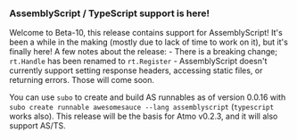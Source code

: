 ### AssemblyScript / TypeScript support is here!

Welcome to Beta-10, this release contains support for AssemblyScript! It's been a while in the making (mostly due to lack of time to work on it), but it's finally here! A few notes about the release:
	- There is a breaking change; `rt.Handle` has been renamed to `rt.Register`
	- AssemblyScript doesn't currently support setting response headers, accessing static files, or returning errors. Those will come soon.

You can use `subo` to create and build AS runnables as of version 0.0.16 with `subo create runnable awesomesauce --lang assemblyscript` (`typescript` works also). This release will be the basis for Atmo v0.2.3, and it will also support AS/TS.